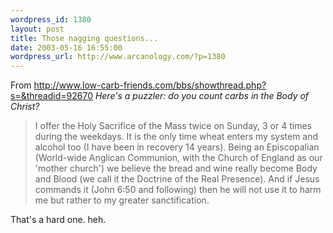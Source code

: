 ```yaml
--- 
wordpress_id: 1380
layout: post
title: Those nagging questions...
date: 2003-05-16 16:55:00
wordpress_url: http://www.arcanology.com/?p=1380
---
```

From <a href="http://www.low-carb-friends.com/bbs/showthread.php?s=&threadid=92670">http://www.low-carb-friends.com/bbs/showthread.php?s=&threadid=92670</a> <i>Here&apos;s a puzzler: do you count carbs in the Body of Christ?</i> <blockquote>
                                                                                                                                                    I offer the Holy Sacrifice of the Mass twice on Sunday, 3 or 4 times during the weekdays. It is the only time wheat enters my system and alcohol too (I have been in recovery 14 years). Being an Episcopalian (World-wide Anglican Communion, with the Church of England as our &apos;mother church&apos;) we believe the bread and wine really become Body and Blood (we call it the Doctrine of the Real Presence). And if Jesus commands it (John 6:50 and following) then he will not use it to harm me but rather to my greater sanctification.
                                                                                                                                                  </blockquote> That&apos;s a hard one. heh.